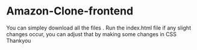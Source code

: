 # Amazon-Clone-frontend
You can simpley download all the files .
Run the index.html file
if any slight changes occur, you can adjust that by making some changes in CSS 
Thankyou
